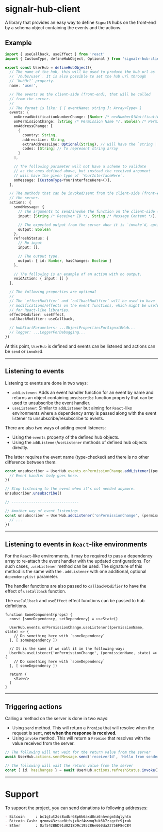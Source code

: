 # signalr-hub-client

A library that provides an easy way to define `SignalR` hubs on the front-end
by a schema object containing the events and the actions.

## Example

```ts
import { useCallback, useEffect } from 'react'
import { CustomType, defineHubObject, Optional } from 'signalr-hub-client'

export const UserHub = defineHubObject({
  // The name of the hub, this will be used to produce the hub url as
  // `/hubs/user`. It is also possible to set the hub url through
  // `hubUrl` property.
  name: 'user',

  // The events on the client-side (front-end), that will be called
  // from the server.
  //
  // The format is like: { [ eventName: string ]: Array<Type> }
  events: {
    onUnreadNotificationNumberChange: [Number /* newNumberOfNotifications */],
    onPermissionChange: [String /* Permission Name */, Boolean /* Permission Value */],
    onAddressChange: [
      {
        country: String,
        addressLine: String,
        extraAddressLine: Optional(String), // will have the `string | undefined` type
        codes: [String] // To represent string array
      }
    ],

    // The following parameter will not have a scheme to validate
    // as the ones defined above, but instead the received argument
    // will have the given type of `YourInterfaceHere`.
    onMessage: [CustomType<YourInterfaceHere>()],
  },

  // The methods that can be invoked/sent from the client-side (front-end) to
  // the server.
  actions: {
    sendMessage: {
      // The arguments to send/invoke the function on the client-side (front-end)
      input: [String /* Receiver ID */, String /* Message Content */],

      // The expected output from the server when it is `invoke`d, optional.
      output: Boolean
    },
    refreshStatus: {
      // No input
      input: [],

      // The output type.
      output: { id: Number, hasChanges: Boolean }
    },

    // The following is an example of an action with no output.
    voidAction: { input: [] }
  },

  // The following properties are optional
  //
  // The `effectModifier` and `callbackModifier` will be used to have
  // modifications/effects on the event functions, which might be useful
  // for React-like libraries.
  effectModifier: useEffect,
  callbackModifier: useCallback,

  // hubStartParameters: ...ObjectPropertiesForSignalRHub...
  // logger: ...LoggerForDebugging...
})
```

At this point, `UserHub` is defined and events can be listened and actions can be
`send` or `invoke`d.

---

## Listening to events

Listening to events are done in two ways:
- `addListener`: Adds an event handler function for an event by name and returns an object
containing `unsubscribe` function property that can be used to unsubscribe the event handler.
- `useListener`: Similar to `addListener` but aiming for `React`-like environments where
a dependency array is passed along with the event listener to unsubscribe/resubscribe to
events.

There are also two ways of adding event listeners:
- Using the `events` property of the defined hub objects.
- Using the `addListener`/`useListener` methods of defined hub objects directly.

The latter requires the event name (type-checked) and there is no other difference
between them.

```ts
const unsubscriber = UserHub.events.onPermissionChange.addListener((permissionName, state) => {
  // Event handler body goes here.
})

// Stop listening to the event when it's not needed anymore.
unsubscriber.unsubscribe()

// -------------------------------

// Another way of event listening:
const unsubscriber = UserHub.addListener('onPermissionChange', (permissionName, state) => {
  // ...
})
```

---

## Listening to events in `React`-like environments

For the `React`-like environments, it may be required to pass a dependency array to re-attach
the event handler with the updated configurations. For such cases, `.useListener` method
can be used. The signature of this method is the same with the `.addListener` with one
additional, optional `dependencyList` parameter.

The handler functions are also passed to `callbackModifier` to have the effect of `useCallback` function.

The `useCallback` and `useEffect` effect functions can be passed to hub definitions.

```tsx
function SomeComponent(props) {
  const [someDependency, setDependency] = useState()

  UserHub.events.onPermissionChange.useListener((permissionName, state) => {
    // Do something here with `someDependency`
  }, [ someDependency ])

  // It is the same if we call it in the following way:
  UserHub.useListener('onPermissionChange', (permissionName, state) => {
    // Do something here with `someDependency`
  }, [ someDependency ])

  return (
    <View/>
  )
}
```

---

## Triggering actions

Calling a method on the server is done in two ways:
- Using `send` method. This will return a `Promise` that will resolve when the request is sent, **not when the response is received**.
- Using `invoke` method. This will return a `Promise` that resolves with the value received
from the server.

```ts
// The following will not wait for the return value from the server
await UserHub.actions.sendMessage.send('receiverId', 'Hello from sender')

// The following will wait the return value from the server
const { id. hasChanges } = await UserHub.actions.refreshStatus.invoke()
```

---

# Support
To support the project, you can send donations to following addresses:
```md
- Bitcoin     : bc1qtut2ss8udkr68p6k6axd0na6nhvngm5dqlyhtn
- Bitcoin Cash: qzmmv43ztae0tfsjx8zf4wwnq3uk6k7zzgcfr9jruk
- Ether       : 0xf542BED91d0218D9c195286e660da2275EF8eC84
```
